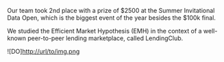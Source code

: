 Our team took 2nd place with a prize of $2500 at the Summer Invitational Data Open, which is the biggest event of the year besides the $100k final. 

We studied the Efficient Market Hypothesis (EMH) in the context of a well-known peer-to-peer lending marketplace, called LendingClub.

![DO][http://url/to/img.png](https://github.com/RyanLucas3/Summer-Data-Open-2022/data-open-logo.jpeg)


